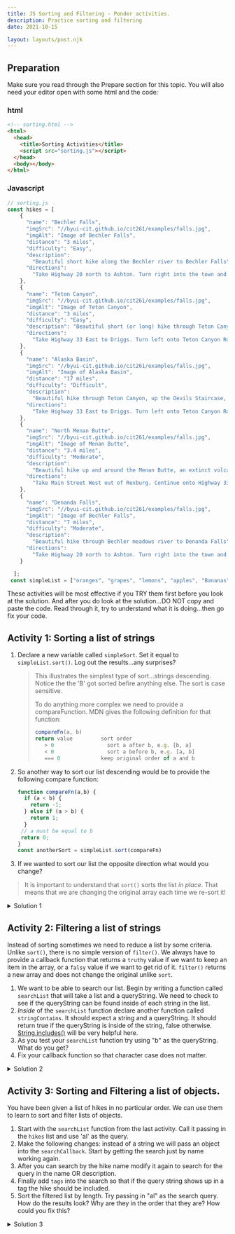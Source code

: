 ```yaml
---
title: JS Sorting and Filtering - Ponder activities.
description: Practice sorting and filtering
date: 2021-10-15

layout: layouts/post.njk
---
```


## Preparation

Make sure you read through the Prepare section for this topic. You will also need your editor open with some html and the code:

### html

```html
<!-- sorting.html -->
<html>
  <head>
    <title>Sorting Activities</title>
    <script src="sorting.js"></script>
  </head>
  <body></body>
</html>
```

### Javascript

```javascript
// sorting.js
const hikes = [
    {
      "name": "Bechler Falls",
      "imgSrc": "//byui-cit.github.io/cit261/examples/falls.jpg",
      "imgAlt": "Image of Bechler Falls",
      "distance": "3 miles",
      "difficulty": "Easy",
      "description":
        "Beautiful short hike along the Bechler river to Bechler Falls",
      "directions":
        "Take Highway 20 north to Ashton. Turn right into the town and continue through. Follow that road for a few miles then turn left again onto the Cave Falls road.Drive to the end of the Cave Falls road. There is a parking area at the trailhead."
    },
    {
      "name": "Teton Canyon",
      "imgSrc": "//byui-cit.github.io/cit261/examples/falls.jpg",
      "imgAlt": "Image of Teton Canyon",
      "distance": "3 miles",
      "difficulty": "Easy",
      "description": "Beautiful short (or long) hike through Teton Canyon.",
      "directions":
        "Take Highway 33 East to Driggs. Turn left onto Teton Canyon Road. Follow that road for a few miles then turn right onto Staline Road for a short distance, then left onto Alta Road. Veer right after Alta back onto Teton Canyon Road. There is a parking area at the trailhead."
    },
    {
      "name": "Alaska Basin",
      "imgSrc": "//byui-cit.github.io/cit261/examples/falls.jpg",
      "imgAlt": "Image of Alaska Basin",
      "distance": "17 miles",
      "difficulty": "Difficult",
      "description":
        "Beautiful hike through Teton Canyon, up the Devils Staircase, to Alaska Basin",
      "directions":
        "Take Highway 33 East to Driggs. Turn left onto Teton Canyon Road. Follow that road for a few miles then turn right onto Staline Road for a short distance, then left onto Alta Road. Veer right after Alta back onto Teton Canyon Road. There is a parking area at the trailhead."
    },
    {
      "name": "North Menan Butte",
      "imgSrc": "//byui-cit.github.io/cit261/examples/falls.jpg",
      "imgAlt": "Image of Menan Butte",
      "distance": "3.4 miles",
      "difficulty": "Moderate",
      "description":
        "Beautiful hike up and around the Menan Butte, an extinct volcano cone",
      "directions":
        "Take Main Street West out of Rexburg. Continue onto Highway 33. Travel west for about 8 miles until you see E Butte Rd on the South. Turn left and travel about 1 mile, turn left at your first opportunity onto Twin Butte Road. Follow that road for about 2 miles. The trailhead parking lot will be on the left"
    },
    {
      "name": "Denanda Falls",
      "imgSrc": "//byui-cit.github.io/cit261/examples/falls.jpg",
      "imgAlt": "Image of Bechler Falls",
      "distance": "7 miles",
      "difficulty": "Moderate",
      "description":
        "Beautiful hike through Bechler meadows river to Denanda Falls",
      "directions":
        "Take Highway 20 north to Ashton. Turn right into the town and continue through. Follow that road for a few miles then turn left again onto the Cave Falls road. Drive to until you see the sign for Bechler Meadows on the left. Turn there. There is a parking area at the trailhead."
    }

  ];
 const simpleList = ["oranges", "grapes", "lemons", "apples", "Bananas", "watermelons", "coconuts", "broccoli", "mango"];


```

These activities will be most effective if you TRY them first before you look at the solution. And after you do look at the solution...DO NOT copy and paste the code. Read through it, try to understand what it is doing...then go fix your code.

## Activity 1: Sorting a list of strings



1. Declare a new variable called `simpleSort`. Set it equal to `simpleList.sort()`. Log out the results...any surprises?

    >This illustrates the simplest type of sort...strings descending. Notice the the 'B' got sorted befire anything else. The sort is case sensitive.
    >
    > To do anything more complex we need to provide a compareFunction. MDN gives the following definition for that function:
    >```javascript
    >compareFn(a, b)
    > return value         sort order
    >    > 0	             sort a after b, e.g. [b, a]
    >    < 0	             sort a before b, e.g. [a, b]
    >    === 0             keep original order of a and b
    >```

2. So another way to sort our list descending would be to provide the following compare function:

    ```javascript
    function compareFn(a,b) {
      if (a < b) {
        return -1;
      } else if (a > b) {
        return 1;
      }
     // a must be equal to b
     return 0;
    }
    const anotherSort = simpleList.sort(compareFn)
    ```

3. If we wanted to sort our list the opposite direction what would you change?

>It is important to understand that `sort()` sorts the list *in place*. That means that we are changing the original array each time we re-sort it!

<details>
<summary>Solution 1</summary>

```javascript
    function compareFn(a,b) {
      if (a > b) {
        return -1;
      } else if (a < b) {
        return 1;
      }
     // a must be equal to b
     return 0;
    }
    const anotherSort = simpleList.sort(compareFn)
```

</details>

## Activity 2: Filtering a list of strings

Instead of sorting sometimes we need to reduce a list by some criteria. Unlike `sort()`, there is no simple version of `filter()`. We always have to provide a callback function that returns a `truthy` value if we want to keep an item in the array, or a `falsy` value if we want to get rid of it. `filter()` returns a new array and does not change the original unlike `sort`.

1. We want to be able to search our list. Begin by writing a function called `searchList` that will take a list and a queryString. We need to check to see if the queryString can be found inside of each string in the list.
2. *Inside* of the `searchList` function declare another function called `stringContains`. It should expect a string and a queryString. It should return true if the queryString is inside of the string, false otherwise.  [String.includes()](https://developer.mozilla.org/en-US/docs/Web/JavaScript/Reference/Global_Objects/Array/includes) will be very helpful here.
3. As you test your `searchList` function try using "b" as the queryString. What do you get?
4. Fix your callback function so that character case does not matter.


<details>
<summary>Solution 2</summary>

```javascript
  function searchList(list, q) {
    function searchCallback(string) {
      return string.toLowerCase().includes(q.toLowerCase());
    }
    return list.filter(searchCallback);
  }
  console.log(searchList(simpleList, "b"));
  console.log(searchList(simpleList, "an"));
```

</details>

## Activity 3: Sorting and Filtering a list of objects.

You have been given a list of hikes in no particular order. We can use them to learn to sort and filter lists of objects.

1. Start with the `searchList` function from the last activity. Call it passing in the `hikes` list and use 'al' as the query.
2. Make the following changes: instead of a string we will pass an object into the `searchCallback`. Start by getting the search just by name working again.
3. After you can search by the hike name modify it again to search for the query in the name OR description.
4. Finally add `tags` into the search so that if the query string shows up in a tag the hike should be included.
5. Sort the filtered list by length. Try passing in "al" as the search query. How do the results look? Why are they in the order that they are? How could you fix this?

<details>
<summary>Solution 3</summary>

```javascript
  function searchList(list, q) {
    function searchCallback(item) {
      return (
        item.name.toLowerCase().includes(q.toLowerCase()) ||
        item.description.toLowerCase().includes(q.toLowerCase()) ||
        item.tags.find((tag) => tag.toLowerCase().includes(q.toLowerCase()))
      );
    }
    const filtered = list.filter(searchCallback);

    const sorted = filtered.sort((a, b) => a.distance > b.distance);
    return sorted;
  }
  console.log(searchList(hikes, "yellowstone"));
  console.log(searchList(hikes, "moderate"));
  console.log(searchList(hikes, "al"));
```

</details>
